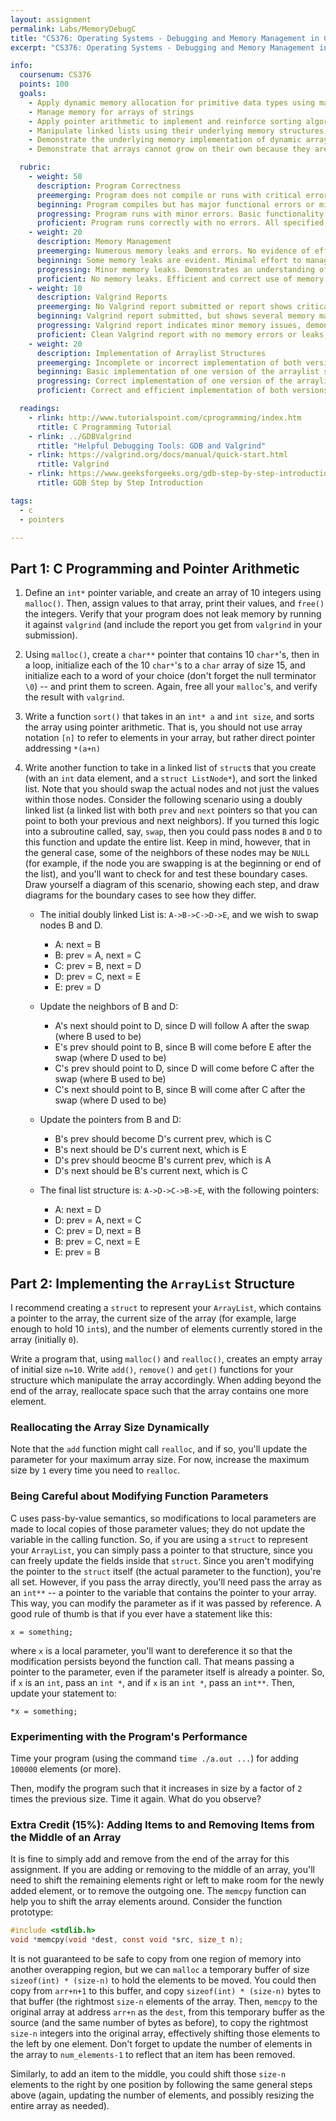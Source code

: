 ```yaml
---
layout: assignment
permalink: Labs/MemoryDebugC
title: "CS376: Operating Systems - Debugging and Memory Management in C"
excerpt: "CS376: Operating Systems - Debugging and Memory Management in C"

info:
  coursenum: CS376
  points: 100
  goals:
    - Apply dynamic memory allocation for primitive data types using malloc()
    - Manage memory for arrays of strings
    - Apply pointer arithmetic to implement and reinforce sorting algorithms
    - Manipulate linked lists using their underlying memory structures
    - Demonstrate the underlying memory implementation of dynamic array structures
    - Demonstrate that arrays cannot grow on their own because they are fixed in memory

  rubric:
    - weight: 50
      description: Program Correctness
      preemerging: Program does not compile or runs with critical errors that prevent functionality testing.
      beginning: Program compiles but has major functional errors or missing key components.
      progressing: Program runs with minor errors. Basic functionality is implemented, but there are issues in output or behavior.
      proficient: Program runs correctly with no errors. All specified functionalities are correctly implemented and produce accurate results.
    - weight: 20
      description: Memory Management
      preemerging: Numerous memory leaks and errors. No evidence of effort to manage memory correctly.
      beginning: Some memory leaks are evident. Minimal effort to manage memory is observed.
      progressing: Minor memory leaks. Demonstrates an understanding of memory management, but with some oversights.
      proficient: No memory leaks. Efficient and correct use of memory management techniques. Valgrind report is clean with no issues reported.
    - weight: 10
      description: Valgrind Reports
      preemerging: No Valgrind report submitted or report shows critical memory management issues.
      beginning: Valgrind report submitted, but shows several memory management issues.
      progressing: Valgrind report indicates minor memory issues, demonstrating some proficiency in memory management.
      proficient: Clean Valgrind report with no memory errors or leaks, indicating thorough and effective memory management.
    - weight: 20
      description: Implementation of Arraylist Structures
      preemerging: Incomplete or incorrect implementation of both versions of the arraylist structure.
      beginning: Basic implementation of one version of the arraylist structure, but with significant errors or omissions.
      progressing: Correct implementation of one version of the arraylist structure, or partial implementation of both versions.
      proficient: Correct and efficient implementation of both versions of the arraylist structure.

  readings:  
    - rlink: http://www.tutorialspoint.com/cprogramming/index.htm
      rtitle: C Programming Tutorial
    - rlink: ../GDBValgrind
      rtitle: "Helpful Debugging Tools: GDB and Valgrind"
    - rlink: https://valgrind.org/docs/manual/quick-start.html
      rtitle: Valgrind
    - rlink: https://www.geeksforgeeks.org/gdb-step-by-step-introduction/
      rtitle: GDB Step by Step Introduction

tags:
  - c
  - pointers

---
```


## Part 1: C Programming and Pointer Arithmetic

1. Define an `int*` pointer variable, and create an array of 10 integers using `malloc()`.  Then, assign values to that array, print their values, and `free()` the integers.  Verify that your program does not leak memory by running it against `valgrind` (and include the report you get from `valgrind` in your submission).

2. Using `malloc()`, create a `char**` pointer that contains 10 `char*`'s, then in a loop, initialize each of the 10 `char*`'s to a `char` array of size 15, and initialize each to a word of your choice (don't forget the null terminator `\0`) -- and print them to screen.  Again, free all your `malloc`'s, and verify the result with `valgrind`.

3. Write a function `sort()` that takes in an `int* a` and `int size`, and sorts the array using pointer arithmetic.  That is, you should not use array notation `[n]` to refer to elements in your array, but rather direct pointer addressing `*(a+n)`

4. Write another function to take in a linked list of `struct`s that you create (with an `int` data element, and a `struct ListNode*`), and sort the linked list. Note that you should swap the actual nodes and not just the values within those nodes.  Consider the following scenario using a doubly linked list (a linked list with both `prev` and `next` pointers so that you can point to both your previous and next neighbors).  If you turned this logic into a subroutine called, say, `swap`, then you could pass nodes `B` and `D` to this function and update the entire list.  Keep in mind, however, that in the general case, some of the neighbors of these nodes may be `NULL` (for example, if the node you are swapping is at the beginning or end of the list), and you'll want to check for and test these boundary cases.  Draw yourself a diagram of this scenario, showing each step, and draw diagrams for the boundary cases to see how they differ.

    * The initial doubly linked List is: `A->B->C->D->E`, and we wish to swap nodes B and D.
        - A: next = B
        - B: prev = A, next = C
        - C: prev = B, next = D
        - D: prev = C, next = E
        - E: prev = D

    * Update the neighbors of B and D:
        - A's next should point to D, since D will follow A after the swap (where B used to be)
        - E's prev should point to B, since B will come before E after the swap (where D used to be)
        - C's prev should point to D, since D will come before C after the swap (where B used to be)
        - C's next should point to B, since B will come after C after the swap (where D used to be)
        
    * Update the pointers from B and D:
        - B's prev should become D's current prev, which is C
        - B's next should be D's current next, which is E
        - D's prev should beocme B's current prev, which is A
        - D's next should be B's current next, which is C
     
    * The final list structure is: `A->D->C->B->E`, with the following pointers:
        - A: next = D
        - D: prev = A, next = C
        - C: prev = D, next = B
        - B: prev = C, next = E
        - E: prev = B 

## Part 2: Implementing the `ArrayList` Structure

I recommend creating a `struct` to represent your `ArrayList`, which contains a pointer to the array, the current size of the array (for example, large enough to hold 10 `int`s), and the number of elements currently stored in the array (initially `0`).

Write a program that, using `malloc()` and `realloc()`, creates an empty array of initial size `n=10`.  Write `add()`, `remove()` and `get()` functions for your structure which manipulate the array accordingly.  When adding beyond the end of the array, reallocate space such that the array contains one more element.  

### Reallocating the Array Size Dynamically

Note that the `add` function might call `realloc`, and if so, you'll update the parameter for your maximum array size.  For now, increase the maximum size by `1` every time you need to `realloc`.

### Being Careful about Modifying Function Parameters

C uses pass-by-value semantics, so modifications to local parameters are made to local copies of those parameter values; they do not update the variable in the calling function.  So, if you are using a `struct` to represent your `ArrayList`, you can simply pass a pointer to that structure, since you can freely update the fields inside that `struct`.  Since you aren't modifying the pointer to the `struct` itself (the actual parameter to the function), you're all set.  However, if you pass the array directly, you'll need pass the array as an `int**` -- a pointer to the variable that contains the pointer to your array.  This way, you can modify the parameter as if it was passed by reference.  A good rule of thumb is that if you ever have a statement like this:

`x = something;`

where `x` is a local parameter, you'll want to dereference it so that the modification persists beyond the function call.  That means passing a pointer to the parameter, even if the parameter itself is already a pointer. 
 So, if `x` is an `int`, pass an `int *`, and if `x` is an `int *`, pass an `int**`.  Then, update your statement to:

`*x = something;`

### Experimenting with the Program's Performance

Time your program (using the command `time ./a.out ...`) for adding `100000` elements (or more).  

Then, modify the program such that it increases in size by a factor of `2` times the previous size.  Time it again.  What do you observe?

### Extra Credit (15%): Adding Items to and Removing Items from the Middle of an Array

It is fine to simply add and remove from the end of the array for this assignment.  If you are adding or removing to the middle of an array, you'll need to shift the remaining elements right or left to make room for the newly added element, or to remove the outgoing one.  The `memcpy` function can help you to shift the array elements around.  Consider the function prototype:

```c
#include <stdlib.h>
void *memcpy(void *dest, const void *src, size_t n);
```

It is not guaranteed to be safe to copy from one region of memory into another overapping region, but we can `malloc` a temporary buffer of size `sizeof(int) * (size-n)` to hold the elements to be moved.  You could then copy from `arr+n+1` to this buffer, and copy `sizeof(int) * (size-n)` bytes to that buffer (the rightmost `size-n` elements of the array.  Then, `memcpy` to the original array at address `arr+n` as the `dest`, from this temporary buffer as the source (and the same number of bytes as before), to copy the rightmost `size-n` integers into the original array, effectively shifting those elements to the left by one element.  Don't forget to update the number of elements in the array to `num_elements-1` to reflect that an item has been removed.  

Similarly, to add an item to the middle, you could shift those `size-n` elements to the right by one position by following the same general steps above (again, updating the number of elements, and possibly resizing the entire array as needed).
